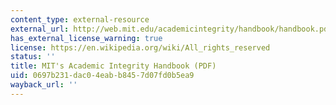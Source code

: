 ```yaml
---
content_type: external-resource
external_url: http://web.mit.edu/academicintegrity/handbook/handbook.pdf
has_external_license_warning: true
license: https://en.wikipedia.org/wiki/All_rights_reserved
status: ''
title: MIT's Academic Integrity Handbook (PDF)
uid: 0697b231-dac0-4eab-b845-7d07fd0b5ea9
wayback_url: ''
---
```

